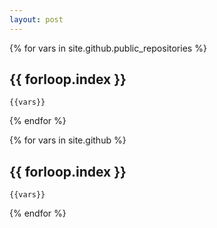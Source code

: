 ```yaml
---
layout: post
---
```


{% for vars in site.github.public_repositories %}
## {{ forloop.index }}
    {{vars}}
{% endfor %}



{% for vars in site.github %}
## {{ forloop.index }}
    {{vars}}
{% endfor %}
